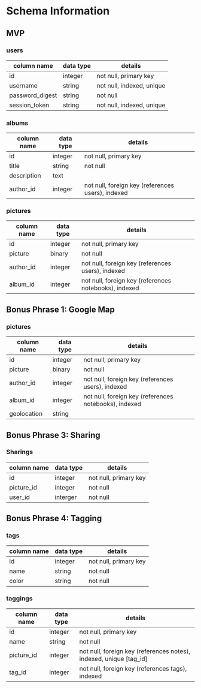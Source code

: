 # Schema Information
## MVP
### users
column name     | data type | details
----------------|-----------|-----------------------
id              | integer   | not null, primary key
username        | string    | not null, indexed, unique
password_digest | string    | not null
session_token   | string    | not null, indexed, unique

### albums
column name | data type | details
------------|-----------|-----------------------
id          | integer   | not null, primary key
title       | string    | not null
description | text      |
author_id   | integer   | not null, foreign key (references users), indexed

### pictures
column name | data type | details
------------|-----------|-----------------------
id          | integer   | not null, primary key
picture     | binary    | not null 
author_id   | integer   | not null, foreign key (references users), indexed
album_id    | integer   | not null, foreign key (references notebooks), indexed

## Bonus Phrase 1: Google Map
### pictures
column name | data type | details
------------|-----------|-----------------------
id          | integer   | not null, primary key
picture     | binary    | not null 
author_id   | integer   | not null, foreign key (references users), indexed
album_id    | integer   | not null, foreign key (references notebooks), indexed
geolocation | string    |

## Bonus Phrase 3: Sharing
### Sharings
column name | data type | details
------------|-----------|-----------------------
id          | integer   | not null, primary key
picture_id  | integer   | not null
user_id     | interger  | not null

## Bonus Phrase 4: Tagging
### tags
column name | data type | details
------------|-----------|-----------------------
id          | integer   | not null, primary key
name        | string    | not null
color       | string    | not null

### taggings
column name | data type | details
------------|-----------|-----------------------
id          | integer   | not null, primary key
name        | string    | not null
picture_id  | integer   | not null, foreign key (references notes), indexed, unique [tag_id]
tag_id      | integer   | not null, foreign key (references tags), indexed
